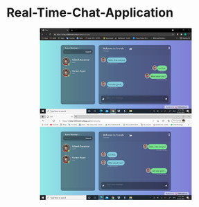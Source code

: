 # Real-Time-Chat-Application
<p align="center">
  <img src="img/1.jpg" width="350" title="hover text">
  <img src="img/2.jpg" width="350" alt="accessibility text">
</p>
